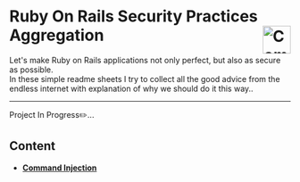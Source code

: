 

<h1> Ruby On Rails Security Practices Aggregation <a href="command_injection.md#command-injection"><img width="50" align="right" src="https://user-images.githubusercontent.com/35313265/127749673-3300aeca-d6ae-467a-a7b6-4c30e2688ab0.png" title="Command Injection"/></a></h1>

Let's make Ruby on Rails applications not only perfect, but also as secure as possible.<br/>
In these simple readme sheets I try to collect all the good advice from the endless internet with explanation of why we should do it this way..<hr/>
Project In Progress✏️...<br/>

## Content
- [**Command Injection**](command_injection.md)
